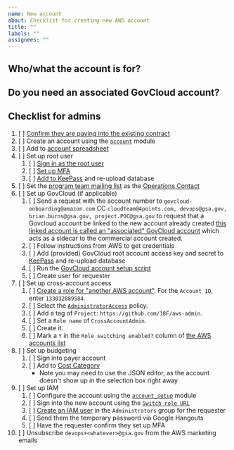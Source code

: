 ```yaml
---
name: New account
about: Checklist for creating new AWS account
title: ""
labels: ""
assignees: ""
---
```


## Who/what the account is for?

<!-- response here -->

## Do you need an associated GovCloud account?

<!-- response here -->

## Checklist for admins

1. [ ] [Confirm they are paying into the existing contract](https://docs.google.com/spreadsheets/d/1DedSCiU9AsCAAVvAFZT0_Ii7AFIKlI-JNifzlpHNbDg/edit#gid=1269506691)
1. [ ] Create an account using the [`account`](https://github.com/18F/aws-admin/tree/master/terraform/account) module
1. [ ] Add to [account spreadsheet](https://docs.google.com/spreadsheets/d/1DedSCiU9AsCAAVvAFZT0_Ii7AFIKlI-JNifzlpHNbDg/edit#gid=0)
1. [ ] Set up root user
   1. [ ] [Sign in as the root user](https://docs.aws.amazon.com/organizations/latest/userguide/orgs_manage_accounts_access.html#orgs_manage_accounts_access-as-root)
   1. [ ] [Set up MFA](https://console.aws.amazon.com/iam/home?#/security_credentials)
   1. [ ] [Add to KeePass](https://drive.google.com/drive/folders/1iQnvC8o_MU_DR5u7TYtC9pEKZXtBq03f?usp=sharing) and re-upload database
1. [ ] Set the [program team mailing list](https://docs.google.com/spreadsheets/d/12pfcEIEXaJTjIKex-3wnI89erIvgKf9B_XpGkDl6qsM/edit#gid=1235102795) as the [Operations Contact](https://console.aws.amazon.com/billing/home?#/account)
1. [ ] Set up GovCloud (if applicable)
   1. [ ] Send a request with the account number to `govcloud-onboarding@amazon.com` CC `cloudteam@4points.com, devops@gsa.gov, brian.burns@gsa.gov, project.POC@gsa.gov` to request that a Govcloud account be linked to the new account already created [this linked account is called an "associated" GovCloud account](https://docs.aws.amazon.com/govcloud-us/latest/UserGuide/getting-started-sign-up.html) which acts as a sidecar to the commercial account created.
   1. [ ] Follow instructions from AWS to get credentials
   1. [ ] Add (provided) GovCloud root account access key and secret to [KeePass](https://drive.google.com/drive/folders/1iQnvC8o_MU_DR5u7TYtC9pEKZXtBq03f?usp=sharing) and re-upload database
   1. [ ] Run the [GovCloud account setup script](https://github.com/18F/aws-admin/blob/master/bin/set_up_govcloud.sh)
   1. [ ] Create user for requester
1. [ ] Set up cross-account access
   1. [ ] [Create a role for "another AWS account"](https://console.aws.amazon.com/iam/home#/roles$new?step=type&roleType=crossAccount). For the `Account ID`, enter `133032889584`.
   1. [ ] Select the [`AdministratorAccess`](https://docs.aws.amazon.com/IAM/latest/UserGuide/access_policies_job-functions.html#jf_administrator) policy.
   1. [ ] Add a tag of `Project`: `https://github.com/18F/aws-admin`.
   1. [ ] Set a `Role name` of `CrossAccountAdmin`.
   1. [ ] Create it.
   1. [ ] Mark a `Y` in the `Role switching enabled?` column of [the AWS accounts list](https://docs.google.com/spreadsheets/d/1DedSCiU9AsCAAVvAFZT0_Ii7AFIKlI-JNifzlpHNbDg/edit#gid=0)
1. [ ] Set up budgeting
   1. [ ] Sign into payer account
   1. [ ] Add to [Cost Category](https://console.aws.amazon.com/billing/home#/costcategories)
      - Note you may need to use the JSON editor, as the account doesn't show up in the selection box right away
1. [ ] Set up IAM
   1. [ ] Configure the account using the [`account_setup`](https://github.com/18F/aws-admin/tree/master/terraform/account_setup) module
   1. [ ] Sign into the new account using the [`Switch role URL`](https://docs.google.com/spreadsheets/d/1DedSCiU9AsCAAVvAFZT0_Ii7AFIKlI-JNifzlpHNbDg/edit#gid=0)
   1. [ ] [Create an IAM user](https://console.aws.amazon.com/iam/home#/users$new?step=details) in the `Administrators` group for the requester
   1. [ ] Send them the temporary password via Google Hangouts
   1. [ ] Have the requester confirm they set up MFA
1. [ ] Unsubscribe `devops+<whatever>@gsa.gov` from the AWS marketing emails
